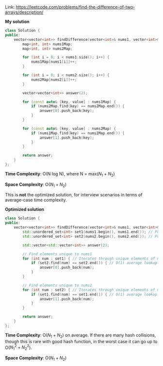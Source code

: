 Link: https://leetcode.com/problems/find-the-difference-of-two-arrays/description/

**My solution**

```cpp
class Solution {
public:
    vector<vector<int>> findDifference(vector<int>& nums1, vector<int>& nums2) {
        map<int, int> nums1Map;
        map<int, int> nums2Map;

        for (int i = 0; i < nums1.size(); i++) {
            nums1Map[nums1[i]]++;
        }

        for (int i = 0; i < nums2.size(); i++) {
            nums2Map[nums2[i]]++;
        }

        vector<vector<int>> answer(2);

        for (const auto& [key, value] : nums1Map) {
            if (nums2Map.find(key) == nums2Map.end()) {
                answer[0].push_back(key);
            }
        }

        for (const auto& [key, value] : nums2Map) {
            if (nums1Map.find(key) == nums1Map.end()) {
                answer[1].push_back(key);
            }
        }

        return answer;
    }
};
```

**Time Complexity**: O(N log N), where N = max($N_{1} + N_{2}$) 

**Space Complexity**: O($N_{1} + N_{2}$)

This is **not** the optimized solution, for interview scenarios in terms of average-case time complexity.

**Optimized solution**

```cpp
class Solution {
public:
    vector<vector<int>> findDifference(vector<int>& nums1, vector<int>& nums2) {
        std::unordered_set<int> set1(nums1.begin(), nums1.end()); // Populates set1 with unique elements from nums1
        std::unordered_set<int> set2(nums2.begin(), nums2.end()); // Populates set2 with unique elements from nums2

        std::vector<std::vector<int>> answer(2);

        // Find elements unique to nums1
        for (int num : set1) { // Iterates through unique elements of nums1
            if (set2.find(num) == set2.end()) { // O(1) average lookup in unordered_set
                answer[0].push_back(num);
            }
        }

        // Find elements unique to nums2
        for (int num : set2) { // Iterates through unique elements of nums2
            if (set1.find(num) == set1.end()) { // O(1) average lookup in unordered_set
                answer[1].push_back(num);
            }
        }

        return answer;
    }
};
```

**Time Complexity**: O($N_{1} + N_{2}$) on average. If there are many hash collisions, though this is rare with good hash function, in the worst case it can go up to O($N^{2}_{1} + N^{2}_{2}$).

**Space Complexity**: O($N_{1} + N_{2}$)